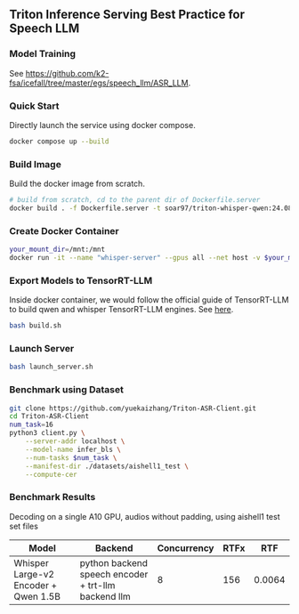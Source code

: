 ## Triton Inference Serving Best Practice for Speech LLM

### Model Training
See https://github.com/k2-fsa/icefall/tree/master/egs/speech_llm/ASR_LLM. 

### Quick Start
Directly launch the service using docker compose.
```sh
docker compose up --build
```

### Build Image
Build the docker image from scratch. 
```sh
# build from scratch, cd to the parent dir of Dockerfile.server
docker build . -f Dockerfile.server -t soar97/triton-whisper-qwen:24.08
```

### Create Docker Container
```sh
your_mount_dir=/mnt:/mnt
docker run -it --name "whisper-server" --gpus all --net host -v $your_mount_dir --shm-size=2g soar97/triton-whisper-qwen:24.08
```

### Export Models to TensorRT-LLM
Inside docker container, we would follow the official guide of TensorRT-LLM to build qwen and whisper TensorRT-LLM engines. See [here](https://github.com/NVIDIA/TensorRT-LLM/tree/main/examples/whisper).

```sh
bash build.sh
```

### Launch Server
```sh
bash launch_server.sh
```

<!-- ### Launch Gradio WebUI Client
The gradio client supports text and speech as the inputs.

```sh
git-lfs install
git clone https://huggingface.co/spaces/yuekai/triton-asr-client.git
cd triton-asr-client
pip3 install -r requirements.txt
python3 app.py
``` -->

### Benchmark using Dataset
```sh
git clone https://github.com/yuekaizhang/Triton-ASR-Client.git
cd Triton-ASR-Client
num_task=16
python3 client.py \
    --server-addr localhost \
    --model-name infer_bls \
    --num-tasks $num_task \
    --manifest-dir ./datasets/aishell1_test \
    --compute-cer
```

### Benchmark Results
Decoding on a single A10 GPU, audios without padding, using aishell1 test set files

| Model | Backend   | Concurrency | RTFx     | RTF | 
|-------|-----------|-----------------------|---------|--|
| Whisper Large-v2 Encoder + Qwen 1.5B | python backend speech encoder + trt-llm backend llm | 8                   | 156 | 0.0064|